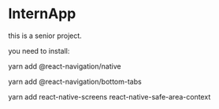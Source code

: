 # InternApp
this is a senior project.

you need to install:

yarn add @react-navigation/native

yarn add @react-navigation/bottom-tabs

yarn add react-native-screens react-native-safe-area-context

